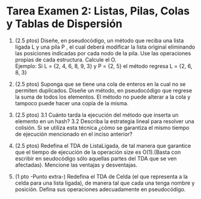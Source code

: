 # Tarea Examen 2: Listas, Pilas, Colas y Tablas de Dispersión
1. (2.5 ptos) Diseñe, en pseudocódigo, un método que reciba una lista ligada L
y una pila P , el cual deberá modificar la lista original eliminando las posiciones indicadas por cada nodo de la pila. Use las operaciones propias de cada
estructura. Calcule el O.<br>
Ejemplo: Si L = {2, 4, 6, 8, 9, 3} y P = {2, 5} el método regresa L = {2, 6, 8, 3}

2. (2.5 ptos) Suponga que se tiene una cola de enteros en la cual no se permiten
duplicados. Diseñe un método, en pseudocódigo que regrese la suma de todos
los elementos. El método no puede alterar a la cola y tampoco puede hacer
una copia de la misma.

3. (2.5 ptos)
  3.1 Cuánto tarda la ejecución del método que inserta un elemento en un hash?
  3.2 Describa la estrategia lineal para resolver una colisión. Si se utiliza esta técnica ¿cómo se garantiza el mismo tiempo de ejecución mencionado en
el inciso anterior?

4. (2.5 ptos) Redefina el TDA de ListaLigada, de tal manera que garantice
que el tiempo de ejecución de la operación size es O(1).(Basta con escribir en
seudocódigo sólo aquellas partes del TDA que se ven afectadas). Mencione las
ventajas y desventajas.

5. (1 pto -Punto extra-) Redefina el TDA de Celda (el que representa a la
celda para una lista ligada), de manera tal que cada una tenga nombre y
posición. Defina sus operaciones adecuadamente en pseudocódigo.

